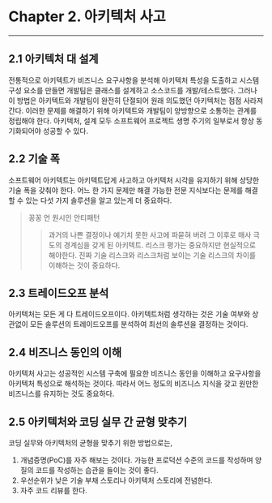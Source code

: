 # Chapter 2. 아키텍처 사고

---
## 2.1 아키텍처 대 설계
전통적으로 아키텍트가 비즈니스 요구사항을 분석해 아키텍처 특성을 도출하고 시스템 구성 요소를 만들면 개발팀은 클래스를 설계하고 소스코드를 개발/테스트했다. 
그러나 이 방법은 아키텍트와 개발팀이 완전히 단절되어 원래 의도했던 아키텍처는 점점 사라져간다.
이러한 문제를 해결하기 위해 아키텍트와 개발팀이 양방향으로 소통하는 관계를 정립해야 한다. 아키텍처, 설계 모두 소프트웨어 프로젝트 생명 주기의 일부로서 항상 동기화되어야 성공할 수 있다.
## 2.2 기술 폭
소프트웨어 아키텍트는 아키텍트답게 사고하고 아키텍처 시각을 유지하기 위해 상당한 기술 폭을 갖춰야 한다. 어느 한 가지 문제만 해결 가능한 전문 지식보다는 문제를 해결할 수 있는 다섯 가지 솔루션을 알고 있는게 더 중요하다.
> 꽁꽁 언 원시인 안티패턴
>> 과거의 나쁜 결정이나 예기치 못한 사고에 파묻혀 버려 그 이후로 매사 극도의 경계심을 갖게 된 아키텍트. 리스크 평가는 중요하지만 현실적으로 해야한다. 진짜 기술 리스크와 리스크처럼 보이는 기술 리스크의 차이를 이해하는 것이 중요하다.
## 2.3 트레이드오프 분석
아키텍처는 모든 게 다 트레이드오프이다.
아키텍트처럼 생각하는 것은 기술 여부와 상관없이 모든 솔루션의 트레이드오프를 분석하여 최선의 솔루션을 결정하는 것이다.
## 2.4 비즈니스 동인의 이해
아키텍처 사고는 성공적인 시스템 구축에 필요한 비즈니스 동인을 이해하고 요구사항을 아키텍처 특성으로 해석하는 것이다. 
따라서 어느 정도의 비즈니스 지식을 갖고 원만한 비즈니스를 유지하는 것도 중요하다.
## 2.5 아키텍처와 코딩 실무 간 균형 맞추기
코딩 실무와 아키텍처의 균형을 맞추기 위한 방법으로는,
1. 개념증명(PoC)를 자주 해보는 것이다. 가능한 프로덕션 수준의 코드를 작성하며 양질의 코드를 작성하는 습관을 들이는 것이 좋다.
2. 우선순위가 낮은 기술 부채 스토리나 아키텍처 스토리에 전념한다.
3. 자주 코드 리뷰를 한다.
